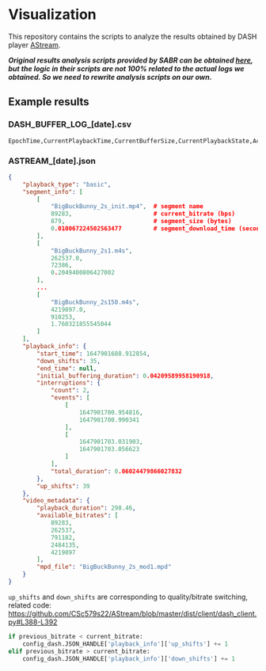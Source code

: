 # Visualization

This repository contains the scripts to analyze the results obtained by DASH player [AStream](https://github.com/CSc579s22/AStream).

***Original results analysis scripts provided by SABR can be obtained [here](https://github.com/CSc579s22/SABR/tree/master/results_parse), but the logic in their scripts are not 100% related
to the actual logs we obtained. So we need to rewrite analysis scripts on our own.***

## Example results

### DASH_BUFFER_LOG_[date].csv

```
EpochTime,CurrentPlaybackTime,CurrentBufferSize,CurrentPlaybackState,Action,Bitrate
```

### ASTREAM_[date].json

```json
{
    "playback_type": "basic",
    "segment_info": [
        [
            "BigBuckBunny_2s_init.mp4",  # segment name
            89283,                       # current_bitrate (bps)
            879,                         # segment_size (bytes)
            0.010067224502563477         # segment_download_time (seconds)
        ],
        [
            "BigBuckBunny_2s1.m4s",
            262537.0,
            72386,
            0.2049400806427002
        ],
        ...
        [
            "BigBuckBunny_2s150.m4s",
            4219897.0,
            910253,
            1.760321855545044
        ]
    ],
    "playback_info": {
        "start_time": 1647901688.912854,
        "down_shifts": 35,
        "end_time": null,
        "initial_buffering_duration": 0.04209589958190918,
        "interruptions": {
            "count": 2,
            "events": [
                [
                    1647901700.954816,
                    1647901700.990341
                ],
                [
                    1647901703.031903,
                    1647901703.056623
                ]
            ],
            "total_duration": 0.06024479866027832
        },
        "up_shifts": 39
    },
    "video_metadata": {
        "playback_duration": 298.46,
        "available_bitrates": [
            89283,
            262537,
            791182,
            2484135,
            4219897
        ],
        "mpd_file": "BigBuckBunny_2s_mod1.mpd"
    }
}
```

`up_shifts` and `down_shifts` are corresponding to quality/bitrate switching, related code: https://github.com/CSc579s22/AStream/blob/master/dist/client/dash_client.py#L388-L392
```python
if previous_bitrate < current_bitrate:
    config_dash.JSON_HANDLE['playback_info']['up_shifts'] += 1
elif previous_bitrate > current_bitrate:
    config_dash.JSON_HANDLE['playback_info']['down_shifts'] += 1
```
